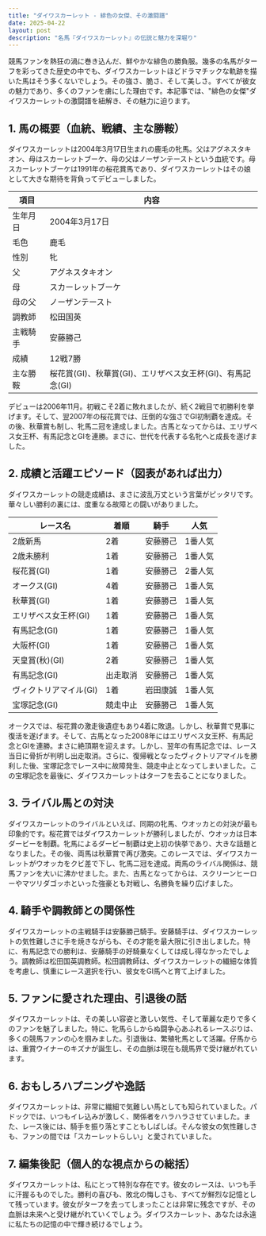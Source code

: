 ```yaml
---
title: "ダイワスカーレット - 緋色の女傑、その激闘譜"
date: 2025-04-22
layout: post
description: "名馬『ダイワスカーレット』の伝説と魅力を深堀り"
---
```


競馬ファンを熱狂の渦に巻き込んだ、鮮やかな緋色の勝負服。幾多の名馬がターフを彩ってきた歴史の中でも、ダイワスカーレットほどドラマチックな軌跡を描いた馬はそう多くないでしょう。その強さ、脆さ、そして美しさ。すべてが彼女の魅力であり、多くのファンを虜にした理由です。本記事では、"緋色の女傑"ダイワスカーレットの激闘譜を紐解き、その魅力に迫ります。

## 1. 馬の概要（血統、戦績、主な勝鞍）

ダイワスカーレットは2004年3月17日生まれの鹿毛の牝馬。父はアグネスタキオン、母はスカーレットブーケ、母の父はノーザンテーストという血統です。母スカーレットブーケは1991年の桜花賞馬であり、ダイワスカーレットはその娘として大きな期待を背負ってデビューしました。

| 項目 | 内容 |
|---|---|
| 生年月日 | 2004年3月17日 |
| 毛色 | 鹿毛 |
| 性別 | 牝 |
| 父 | アグネスタキオン |
| 母 | スカーレットブーケ |
| 母の父 | ノーザンテースト |
| 調教師 | 松田国英 |
| 主戦騎手 | 安藤勝己 |
| 成績 | 12戦7勝 |
| 主な勝鞍 | 桜花賞(GI)、秋華賞(GI)、エリザベス女王杯(GI)、有馬記念(GI) |

デビューは2006年11月。初戦こそ2着に敗れましたが、続く2戦目で初勝利を挙げます。そして、翌2007年の桜花賞では、圧倒的な強さでGI初制覇を達成。その後、秋華賞も制し、牝馬二冠を達成しました。古馬となってからは、エリザベス女王杯、有馬記念とGIを連勝。まさに、世代を代表する名牝へと成長を遂げました。

## 2. 成績と活躍エピソード（図表があれば出力）

ダイワスカーレットの競走成績は、まさに波乱万丈という言葉がピッタリです。華々しい勝利の裏には、度重なる故障との闘いがありました。

| レース名 | 着順 | 騎手 | 人気 |
|---|---|---|---|
| 2歳新馬 | 2着 | 安藤勝己 | 1番人気 |
| 2歳未勝利 | 1着 | 安藤勝己 | 1番人気 |
| 桜花賞(GI) | 1着 | 安藤勝己 | 2番人気 |
| オークス(GI) | 4着 | 安藤勝己 | 1番人気 |
| 秋華賞(GI) | 1着 | 安藤勝己 | 1番人気 |
| エリザベス女王杯(GI) | 1着 | 安藤勝己 | 1番人気 |
| 有馬記念(GI) | 1着 | 安藤勝己 | 1番人気 |
| 大阪杯(GI) | 1着 | 安藤勝己 | 1番人気 |
| 天皇賞(秋)(GI) | 2着 | 安藤勝己 | 1番人気 |
| 有馬記念(GI) | 出走取消 | 安藤勝己 | 1番人気 |
| ヴィクトリアマイル(GI) | 1着 | 岩田康誠 | 1番人気 |
| 宝塚記念(GI) | 競走中止 | 安藤勝己 | 1番人気 |

オークスでは、桜花賞の激走後遺症もあり4着に敗退。しかし、秋華賞で見事に復活を遂げます。そして、古馬となった2008年にはエリザベス女王杯、有馬記念とGIを連勝。まさに絶頂期を迎えます。しかし、翌年の有馬記念では、レース当日に骨折が判明し出走取消。さらに、復帰戦となったヴィクトリアマイルを勝利した後、宝塚記念でレース中に故障発生、競走中止となってしまいました。この宝塚記念を最後に、ダイワスカーレットはターフを去ることになりました。

## 3. ライバル馬との対決

ダイワスカーレットのライバルといえば、同期の牝馬、ウオッカとの対決が最も印象的です。桜花賞ではダイワスカーレットが勝利しましたが、ウオッカは日本ダービーを制覇。牝馬によるダービー制覇は史上初の快挙であり、大きな話題となりました。その後、両馬は秋華賞で再び激突。このレースでは、ダイワスカーレットがウオッカをクビ差で下し、牝馬二冠を達成。両馬のライバル関係は、競馬ファンを大いに沸かせました。また、古馬となってからは、スクリーンヒーローやマツリダゴッホといった強豪とも対戦し、名勝負を繰り広げました。


## 4. 騎手や調教師との関係性

ダイワスカーレットの主戦騎手は安藤勝己騎手。安藤騎手は、ダイワスカーレットの気性難しさに手を焼きながらも、その才能を最大限に引き出しました。特に、有馬記念での勝利は、安藤騎手の好騎乗なくしては成し得なかったでしょう。調教師は松田国英調教師。松田調教師は、ダイワスカーレットの繊細な体質を考慮し、慎重にレース選択を行い、彼女をGI馬へと育て上げました。


## 5. ファンに愛された理由、引退後の話

ダイワスカーレットは、その美しい容姿と激しい気性、そして華麗な走りで多くのファンを魅了しました。特に、牝馬らしからぬ闘争心あふれるレースぶりは、多くの競馬ファンの心を掴みました。引退後は、繁殖牝馬として活躍。仔馬からは、重賞ウイナーのキズナが誕生し、その血脈は現在も競馬界で受け継がれています。

## 6. おもしろハプニングや逸話

ダイワスカーレットは、非常に繊細で気難しい馬としても知られていました。パドックでは、いつもイレ込みが激しく、関係者をハラハラさせていました。また、レース後には、騎手を振り落とすこともしばしば。そんな彼女の気性難しさも、ファンの間では「スカーレットらしい」と愛されていました。


## 7. 編集後記（個人的な視点からの総括）

ダイワスカーレットは、私にとって特別な存在です。彼女のレースは、いつも手に汗握るものでした。勝利の喜びも、敗北の悔しさも、すべてが鮮烈な記憶として残っています。彼女がターフを去ってしまったことは非常に残念ですが、その血脈は未来へと受け継がれていくでしょう。ダイワスカーレット、あなたは永遠に私たちの記憶の中で輝き続けるでしょう。
